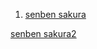 1. [senben sakura](https://www.qupucn.com/qilepu/gangqinpu/95528.html)

[senben sakura2](https://www.tan8.com/yuepu-23424.html)
